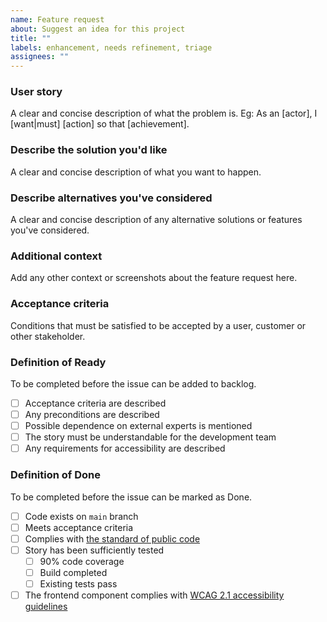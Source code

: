 ```yaml
---
name: Feature request
about: Suggest an idea for this project
title: ""
labels: enhancement, needs refinement, triage
assignees: ""
---
```


### User story

A clear and concise description of what the problem is. Eg: As an [actor], I [want|must] [action] so that [achievement].

### Describe the solution you'd like

A clear and concise description of what you want to happen.

### Describe alternatives you've considered

A clear and concise description of any alternative solutions or features you've considered.

### Additional context

Add any other context or screenshots about the feature request here.

### Acceptance criteria

Conditions that must be satisfied to be accepted by a user, customer or other stakeholder.

<!-- Eg: - [ ] When I click the Rank button, then ideas are sorted with the top-scoring ideas at the top -->

### Definition of Ready

<!-- Do not change. -->

To be completed before the issue can be added to backlog.

- [ ] Acceptance criteria are described
- [ ] Any preconditions are described
- [ ] Possible dependence on external experts is mentioned
- [ ] The story must be understandable for the development team
- [ ] Any requirements for accessibility are described

### Definition of Done

<!-- Do not change. -->

To be completed before the issue can be marked as Done.

- [ ] Code exists on `main` branch
- [ ] Meets acceptance criteria
- [ ] Complies with [the standard of public code](https://standard.publiccode.net/)
- [ ] Story has been sufficiently tested
  - [ ] 90% code coverage
  - [ ] Build completed
  - [ ] Existing tests pass
- [ ] The frontend component complies with [WCAG 2.1 accessibility guidelines](https://www.w3.org/TR/WCAG21/)
